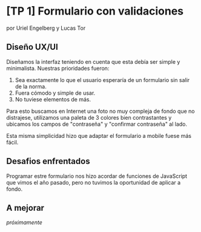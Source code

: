 # [TP 1] Formulario con validaciones

por Uriel Engelberg y Lucas Tor

## Diseño UX/UI
Diseñamos la interfaz teniendo en cuenta que esta debía ser simple y minimalista. Nuestras prioridades fueron:

1. Sea exactamente lo que el usuario esperaría de un formulario sin salir de la norma.
2. Fuera cómodo y simple de usar.
3. No tuviese elementos de más.

Para esto buscamos en Internet una foto no muy compleja de fondo que no distrajese, utilizamos una paleta de 3 colores bien contrastantes y ubicamos los campos de "contraseña" y "confirmar contraseña" al lado.

Esta misma simplicidad hizo que adaptar el formulario a mobile fuese más fácil.

## Desafios enfrentados

Programar estre formulario nos hizo acordar de funciones de JavaScript que vimos el año pasado, pero no tuvimos la oportunidad de aplicar a fondo.

## A mejorar

_próximamente_